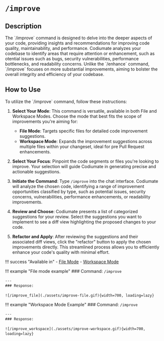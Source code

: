 # `/improve`

<h2>Description</h2>
The `/improve` command is designed to delve into the deeper aspects of your code, providing insights and recommendations for improving code quality, maintainability, and performance. Codiumate analyzes your codebase to identify areas that require attention or enhancement, such as otential issues such as bugs, security vulnerabilities, performance bottlenecks, and readability concerns. Unlike the `/enhance` command, `/improve` focuses on more substantial improvements, aiming to bolster the overall integrity and efficiency of your codebase.

<h2>How to Use</h2>
To utilize the `/improve` command, follow these instructions:

1. **Select Your Mode**: This command is versatile, available in both File and Workspace Modes. Choose the mode that best fits the scope of improvements you're aiming for:
    - **File Mode**: Targets specific files for detailed code improvement suggestions.
    - **Workspace Mode**: Expands the improvement suggestions across multiple files within your changeset, ideal for pre Pull Request enhancements.

2. **Select Your Focus**: Pinpoint the code segments or files you're looking to improve. Your selection will guide Codiumate in generating precise and actionable suggestions.

3. **Initiate the Command**: Type `/improve` into the chat interface. Codiumate will analyze the chosen code, identifying a range of improvement opportunities classified by type, such as potential issues, security concerns, vulnerabilities, performance enhancements, or readability improvements.

4. **Review and Choose**: Codiumate presents a list of categorized suggestions for your review. Select the suggestions you want to implement to see a diff view highlighting the proposed changes to your code.

5. **Refactor and Apply**: After reviewing the suggestions and their associated diff views, click the "refactor" button to apply the chosen improvements directly. This streamlined process allows you to efficiently enhance your code's quality with minimal effort.

!!! success "Available in"
    - [File Mode](../modes/file-mode.md)
    - [Workspace Mode](../modes/workspace-mode.md)

!!! example "File mode example"
    ### Command:
    `/improve`

    ---
    ### Response:

    ![/improve_file](./assets/improve-file.gif){width=700, loading=lazy}

        
    

!!! example "Workspace Mode Example"
    ### Command:
    `/improve`

    ---
    ### Response:

    ![/improve_workspace](./assets/improve-workspace.gif){width=700, loading=lazy}

        